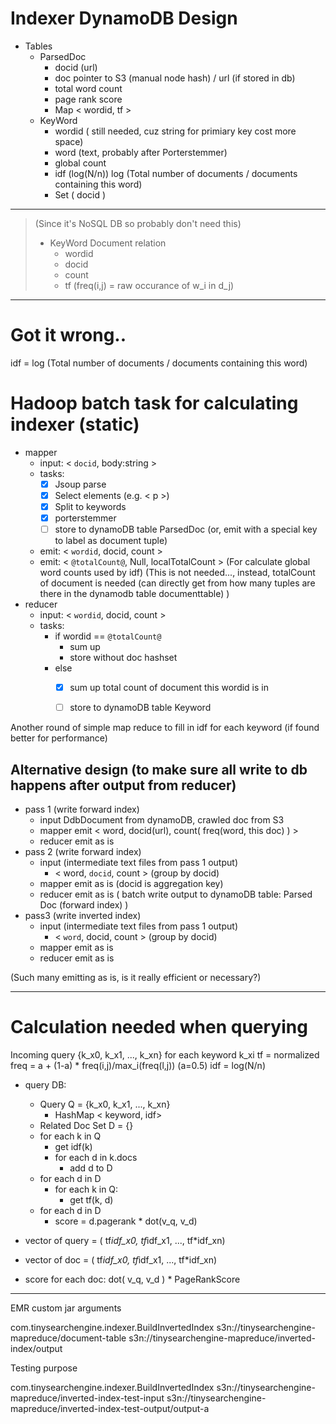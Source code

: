 # Indexer DynamoDB Design

* Tables
    + ParsedDoc
        - docid (url)
        - doc pointer to S3 (manual node hash) / url (if stored in db)
        - total word count
        - page rank score
        - Map < wordid, tf >
    + KeyWord
        - wordid ( still needed, cuz string for primiary key cost more space) 
        - word (text, probably after Porterstemmer)
        - global count
        - idf (log(N/n)) log (Total number of documents / documents containing this word) 
        - Set ( docid )





------------

> (Since it's NoSQL DB so probably don't need this)        
>    + KeyWord Document relation
>        - wordid
>        - docid
>        - count
>        - tf (freq(i,j) = raw occurance of w_i in d_j)


--------------

# Got it wrong..

idf = log (Total number of documents / documents containing this word) 


# Hadoop batch task for calculating indexer (static)

* mapper
    - input: < `docid`, body:string >
    - tasks:
        - [x] Jsoup parse
        - [x] Select elements (e.g. < p >)
        - [x] Split to keywords
        - [x] porterstemmer
        - [ ] store to dynamoDB table ParsedDoc (or, emit with a special key to label as document tuple)
    - emit: < `wordid`, docid, count >
    - emit: < `@totalCount@`, Null, localTotalCount >  (For calculate global word counts used by idf)  (This is not needed..., instead, totalCount of document is needed (can directly get from how many tuples are there in the dynamodb table documenttable) )
* reducer
    - input: < `wordid`, docid, count >
    - tasks:
        - if wordid == `@totalCount@`
            - sum up
            - store without doc hashset
        - else
            - [x] sum up total count of document this wordid is in
            - [ ] store to dynamoDB table Keyword


Another round of simple map reduce to fill in idf for each keyword (if found better for performance)


## Alternative design (to make sure all write to db happens after output from reducer)

* pass 1 (write forward index)
    * input DdbDocument from dynamoDB, crawled doc from S3
    * mapper emit < word, docid(url), count( freq(word, this doc)  ) > 
    * reducer emit as is
* pass 2 (write forward index)
    * input (intermediate text files from pass 1 output)
        * < word, `docid`, count > (group by docid)
    * mapper emit as is (docid is aggregation key)
    * reducer emit as is ( batch write output to dynamoDB table: Parsed Doc (forward index)  )
* pass3 (write inverted index)
    * input (intermediate text files from pass 1 output)
        * < `word`, docid, count > (group by docid)
    * mapper emit as is
    * reducer emit as is

(Such many emitting as is, is it really efficient or necessary?)


----------


# Calculation needed when querying

Incoming query
{k_x0, k_x1, ..., k_xn}
for each keyword k_xi
tf = normalized freq = a + (1-a) * freq(i,j)/max_i(freq(l,j))  (a=0.5)
idf = log(N/n)


* query DB:
    - Query Q = {k_x0, k_x1, ..., k_xn}
        - HashMap < keyword, idf>
    - Related Doc Set D = {}
    - for each k in Q
        - get idf(k)
        - for each d in k.docs
            - add d to D
    - for each d in D
        - for each k in Q:
            - get tf(k, d)
    - for each d in D
        - score = d.pagerank * dot(v_q, v_d)



* vector of query = ( tf*idf_x0, tf*idf_x1, ..., tf*idf_xn)
* vector of doc = ( tf*idf_x0, tf*idf_x1, ..., tf*idf_xn)


* score for each doc: dot( v_q, v_d ) * PageRankScore

--------

EMR custom jar arguments

com.tinysearchengine.indexer.BuildInvertedIndex
s3n://tinysearchengine-mapreduce/document-table
s3n://tinysearchengine-mapreduce/inverted-index/output


Testing purpose

com.tinysearchengine.indexer.BuildInvertedIndex
s3n://tinysearchengine-mapreduce/inverted-index-test-input
s3n://tinysearchengine-mapreduce/inverted-index-test-output/output-a